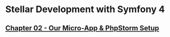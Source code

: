 # Stellar Development with Symfony 4
## [Chapter 02 - Our Micro-App & PhpStorm Setup](https://symfonycasts.com/screencast/symfony4/micro-app-phpstorm#play)
